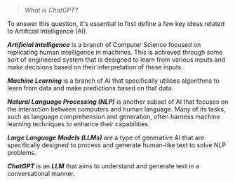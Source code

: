 > *What is ChatGPT?*

To answer this question, it's essential to first define a few key ideas related to Artificial Intelligence (AI).

***Artificial Intelligence*** is a branch of Computer Science focused on replicating human intelligence in machines. This is achieved through some sort of engineered system that is designed to learn from various inputs and make decisions based on their interpretation of these inputs.

***Machine Learning*** is a branch of AI that specifically utilises algorithms to learn from data and make predictions based on that data.

_**Natural Language Processing (NLP)**_ is another subset of AI that focuses on the interaction between computers and human language. Many of its tasks, such as language comprehension and generation, often harness machine learning techniques to enhance their capabilities.

_**Large Language Models (LLMs)**_ are a type of generative AI that are specifically designed to process and generate human-like text to solve NLP problems. 

***ChatGPT*** is an ***LLM*** that aims to understand and generate text in a conversational manner.


